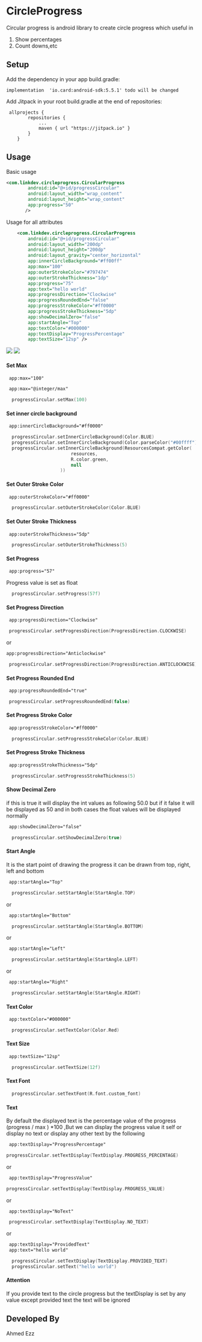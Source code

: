 # CircleProgress
Circular progress is android library to create circle progress which useful in

1.	Show percentages
2.	Count downs,etc

## Setup

Add the dependency in your app build.gradle:
```
implementation  'io.card:android-sdk:5.5.1' todo will be changed
```
Add Jitpack in your root build.gradle at the end of repositories:
```
 allprojects {
		repositories {
			...
			maven { url "https://jitpack.io" }
		}
	}
```
## Usage
Basic usage
```xml
<com.linkdev.circleprogress.CircularProgress
        android:id="@+id/progressCircular"
        android:layout_width="wrap_content"
        android:layout_height="wrap_content"
        app:progress="50"
       />
```
Usage for all attributes
```xml
    <com.linkdev.circleprogress.CircularProgress
        android:id="@+id/progressCircular"
        android:layout_width="200dp"
        android:layout_height="200dp"
        android:layout_gravity="center_horizontal"
        app:innerCircleBackground="#ff00ff"
        app:max="100"
        app:outerStrokeColor="#797474"
        app:outerStrokeThickness="1dp"
        app:progress="75"
        app:text="hello world"
        app:progressDirection="Clockwise"
        app:progressRoundedEnd="false"
        app:progressStrokeColor="#ff0000"
        app:progressStrokeThickness="5dp"
        app:showDecimalZero="false"
        app:startAngle="Top"
        app:textColor="#000000"
        app:textDisplay="ProgressPercentage"
        app:textSize="12sp" />
```
![](images/circle_progress.gif)
![](images/animated_circle_progress.gif)

#### Set Max
```xml
 app:max="100"
```
```xml
 app:max="@integer/max"
```
```kotlin
  progressCircular.setMax(100)
```
#### Set inner circle background
```xml
 app:innerCircleBackground="#ff0000"
```
```kotlin
  progressCircular.setInnerCircleBackground(Color.BLUE)
  progressCircular.setInnerCircleBackground(Color.parseColor("#00ffff"))
  progressCircular.setInnerCircleBackground(ResourcesCompat.getColor(
                        resources,
                        R.color.green,
                        null
                    ))
```
#### Set Outer Stroke Color
```xml
 app:outerStrokeColor="#ff0000"
```
```kotlin
  progressCircular.setOuterStrokeColor(Color.BLUE)
```

#### Set Outer Stroke Thickness
```xml
 app:outerStrokeThickness="5dp"
```
```kotlin
  progressCircular.setOuterStrokeThickness(5)
```
#### Set Progress
```xml
 app:progress="57"
```
Progress value is set as float
```kotlin
  progressCircular.setProgress(57f)
```
#### Set Progress Direction
```xml
 app:progressDirection="Clockwise"
 ```
 ```kotlin
  progressCircular.setProgressDirection(ProgressDirection.CLOCKWISE)
```
 or
```xml
app:progressDirection="Anticlockwise"
```
 ```kotlin
  progressCircular.setProgressDirection(ProgressDirection.ANTICLOCKWISE)
```
#### Set Progress Rounded End
```xml
 app:progressRoundedEnd="true"
 ```
 ```kotlin
  progressCircular.setProgressRoundedEnd(false)
```
#### Set Progress Stroke Color
```xml
 app:progressStrokeColor="#ff0000"
```
```kotlin
  progressCircular.setProgressStrokeColor(Color.BLUE)
```

 #### Set Progress Stroke Thickness
```xml
 app:progressStrokeThickness="5dp"
```
```kotlin
  progressCircular.setProgressStrokeThickness(5)
```
#### Show Decimal Zero
if this is true it will display the int values as following 50.0 but if
it false it will be displayed as 50 and in both cases the float values
will be displayed normally
```xml
 app:showDecimalZero="false"
```
```kotlin
  progressCircular.setShowDecimalZero(true)
```
#### Start Angle
It is the start point of drawing the progress it can be drawn from top,
right, left and bottom
```xml
 app:startAngle="Top"
```
```kotlin
  progressCircular.setStartAngle(StartAngle.TOP)
```
or
```xml
 app:startAngle="Bottom"
```
```kotlin
  progressCircular.setStartAngle(StartAngle.BOTTOM)
```
or
```xml
 app:startAngle="Left"
```
```kotlin
  progressCircular.setStartAngle(StartAngle.LEFT)
```
or
```xml
 app:startAngle="Right"
```
```kotlin
  progressCircular.setStartAngle(StartAngle.RIGHT)
```
#### Text Color
```xml
 app:textColor="#000000"
```
```kotlin
  progressCircular.setTextColor(Color.Red)
```
#### Text Size
```xml
 app:textSize="12sp"
```
```kotlin
  progressCircular.setTextSize(12f)
```
#### Text Font
```kotlin
  progressCircular.setTextFont(R.font.custom_font)
```
#### Text
By default the displayed text is the percentage value of the progress
(progress / max ) *100 ,But we can display the progress value it self or
display no text or display any other text by the following
```xml
 app:textDisplay="ProgressPercentage"
```
```kotlin
progressCircular.setTextDisplay(TextDisplay.PROGRESS_PERCENTAGE)
```
or
```xml
 app:textDisplay="ProgressValue"
```
```kotlin
progressCircular.setTextDisplay(TextDisplay.PROGRESS_VALUE)
```
or
```xml
 app:textDisplay="NoText"
```
```kotlin
 progressCircular.setTextDisplay(TextDisplay.NO_TEXT)
```
or
```xml
 app:textDisplay="ProvidedText"
 app:text="hello world"
```
```kotlin
  progressCircular.setTextDisplay(TextDisplay.PROVIDED_TEXT)
  progressCircular.setText("hello world")
```
#### Attention
If you provide text to the circle progress but the textDisplay is set by
any value except provided text the text will be ignored

## Developed By
Ahmed Ezz
